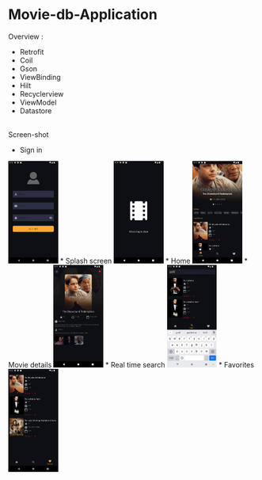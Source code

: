 # Movie-db-Application

Overview :
* Retrofit
* Coil
* Gson
* ViewBinding
* Hilt
* Recyclerview 
* ViewModel
* Datastore

<br>
Screen-shot
<br>


  * Sign in
<img alt="emadkeyvani Movie-db-Application" src="/screenshots/05.png" width="20%">
  * Splash screen
<img alt="emadkeyvani Movie-db-Application" src="/screenshots/06.png" width="20%">
  * Home
<img alt="emadkeyvani Movie-db-Application" src="/screenshots/01.png" width="20%">
  * Movie details
<img alt="emadkeyvani Movie-db-Application" src="/screenshots/02.png" width="20%">
  * Real time search
<img alt="emadkeyvani Movie-db-Application" src="/screenshots/03.png" width="20%">
  * Favorites
<img alt="emadkeyvani Movie-db-Application" src="/screenshots/04.png" width="20%">
